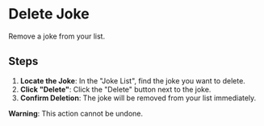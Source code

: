 # Delete Joke

Remove a joke from your list.

## Steps

1. **Locate the Joke**: In the "Joke List", find the joke you want to delete.
2. **Click "Delete"**: Click the "Delete" button next to the joke.
3. **Confirm Deletion**: The joke will be removed from your list immediately.

**Warning**: This action cannot be undone.
